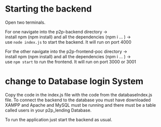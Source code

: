 # Starting the backend
Open two terminals. 

For one navigate into the p2p-backend directory  ->  
install npm (npm install) and all the dependencies (npm i ... )  ->  
use ``node index.js`` to start the backend. It will run on port 4000


For the other navigate into the p2p-frontend-poc directory  ->  
install npm (npm install) and all the dependencies (npm i ... )  ->  
use ``npm start`` to run the frontend. It will run on port 3000 or 3001


# change to Database login System
Copy the code in the index.js file with the code from the databaseIndex.js file.
To connect the backend to the database you must have downloaded XAMPP and Apache and MySQL must be running and there must be a table called users in your p2p_lending Database.

To run the application just start the backend as usual.

